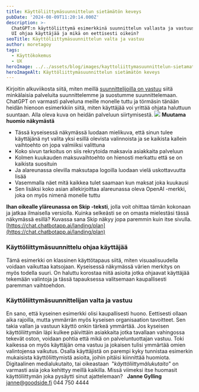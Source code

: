 ```yaml
---
title: Käyttöliittymäsuunnittelun sietämätön keveys
pubDate: '2024-08-09T11:20:14.000Z'
description: >-
  ChatGPT:n käyttöliittymä esimerkkinä suunnittelun vallasta ja vastuusta. Miten
  UI ohjaa käyttäjää ja mikä on eettisesti oikein?
seoTitle: Käyttöliittymäsuunnittelun valta ja vastuu
author: moretagoy
tags:
  - Käyttökokemus
  - UX
heroImage: ../../assets/blog/images/kayttoliittymasuunnittelun-sietamaton-keveys/featured.webp
heroImageAlt: Käyttöliittymäsuunnittelun sietämätön keveys
---
```


Kirjoitin alkuviikosta siitä, miten meillä [suunnittelijoilla on vastuu](https://goodside.fi/eettinen-muotoilu/) siitä minkälaisia palveluita suunnittelemme ja suostumme suunnittelemaan. ChatGPT on varmasti palveluna meille monelle tuttu ja törmäsin tänään heidän hienoon esimerkkiin siitä, miten käyttäjää voi yrittää ohjata haluttuun suuntaan. Alla oleva kuva on heidän palveluun siirtymisestä. ![](/images/blog/kayttoliittymasuunnittelun-sietamaton-keveys/Screenshot-2024-08-09-at-13.12.51-1024x529.png) **Muutama huomio näkymästä**

-   Tässä kyseisessä näkymässä luodaan mielikuva, että sinun tulee käyttäjänä nyt valita yksi esillä olevista valinnoista ja se kaikista kallein vaihtoehto on jopa valmiiksi valittuna
-   Koko sivun tarkoitus on siis rekrytoida maksavia asiakkaita palveluun
-   Kolmen kuukauden maksuvaihtoehto on hienosti merkattu että se on kaikista suosituin
-   Ja alareunassa olevilla maksutapa logoilla luodaan vielä uskottavuutta lisää
-   Vasemmalla näet mitä kaikkea tulet saamaan kun maksat joka kuukausi
-   Sen lisäksi koko asian allekirjoittaa alareunassa oleva OpenAI -merkki, joka on myös nimenä monelle tuttu

**Ihan oikealle yläreunassa on Skip -teksti**, jolla voit ohittaa tämän kokonaan ja jatkaa ilmaisella versiolla. Kuinka selkeästi se on omasta mielestäsi tässä näkymässä esillä? Kuvassa sana Skip näkyy jopa paremmin kuin itse sivulla. [https://chat.chatbotapp.ai/landing/plan](https://chat.chatbotapp.ai/landing/plan)

### Käyttöliittymäsuunnittelu ohjaa käyttäjää

Tämä esimerkki on klassinen käyttötapaus siitä, miten visuaalisuudella voidaan vaikuttaa katsojaan. Kyseisessä näkymässä värien merkitys on myös todella suuri. On haluttu korostaa niitä asioita jotka ohjaavat käyttäjää tekemään valintoja ja tässä tapauksessa valitsemaan kaupallisesti paremman vaihtoehdon.

### Käyttöliittymäsuunnittelijan valta ja vastuu

En sano, että kyseinen esimerkki olisi kaupallisesti huono. Eettisesti ollaan aika rajoilla, mutta ymmärrän myös kyseisen organisaation tavoitteet. Sen takia vallan ja vastuun käyttö onkin tärkeä ymmärtää. Jos kyseisen käyttöliittymän läpi kulkee päivittäin asiakkaita jotka tavallaan vahingossa tekevät oston, voidaan pohtia että mikä on palveluntuottajan vastuu. Toki kaikessa on myös käyttäjän oma vastuu ja jokaisen tulisi ymmärtää omien valintojensa vaikutus. Osalla käyttäjistä on parempi kyky tunnistaa esimerkin mukaisista käyttöliittymistä asioita, joihin pitäisi kiinnittää huomiota. Digitaalinen medialukutaito, tai oikeastaan  "_käyttöliittymälukutaito_" on varmasti asia joka kehittyy meillä kaikilla. Missä viimeksi itse huomasit käyttöliittymän joka pysäytti sinut ajattelemaan?   **Janne Gylling** janne@goodside.fi 044 750 4444